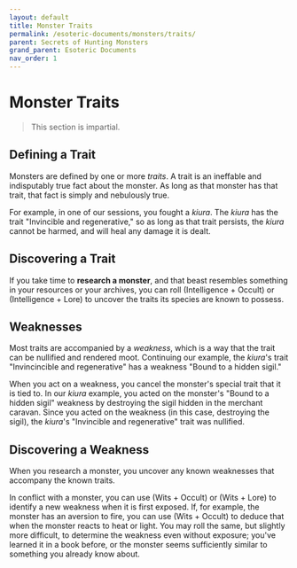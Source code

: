 ```yaml
---
layout: default
title: Monster Traits
permalink: /esoteric-documents/monsters/traits/
parent: Secrets of Hunting Monsters
grand_parent: Esoteric Documents
nav_order: 1
---
```


# Monster Traits

> This section is impartial.

## Defining a Trait

Monsters are defined by one or more _traits_. A trait is an ineffable and
indisputably true fact about the monster. As long as that monster has that
trait, that fact is simply and nebulously true.

For example, in one of our sessions, you fought a _kiura_. The _kiura_ has the
trait "Invincible and regenerative," so as long as that trait persists, the
_kiura_ cannot be harmed, and will heal any damage it is dealt.

## Discovering a Trait

If you take time to **research a monster**, and that beast resembles something
in your resources or your archives, you can roll (Intelligence + Occult) or
(Intelligence + Lore) to uncover the traits its species are known to possess.

## Weaknesses

Most traits are accompanied by a _weakness_, which is a way that the trait can
be nullified and rendered moot. Continuing our example, the _kiura_'s trait
"Invincincible and regenerative" has a weakness "Bound to a hidden sigil."

When you act on a weakness, you cancel the monster's special trait that it is
tied to. In our _kiura_ example, you acted on the monster's "Bound to a hidden
sigil" weakness by destroying the sigil hidden in the merchant caravan. Since
you acted on the weakness (in this case, destroying the sigil), the _kiura_'s
"Invincible and regenerative" trait was nullified.

## Discovering a Weakness

When you research a monster, you uncover any known weaknesses that accompany the
known traits.

In conflict with a monster, you can use (Wits + Occult) or (Wits + Lore) to
identify a new weakness when it is first exposed. If, for example, the monster
has an aversion to fire, you can use (Wits + Occult) to deduce that when the
monster reacts to heat or light. You may roll the same, but slightly more
difficult, to determine the weakness even without exposure; you've learned it
in a book before, or the monster seems sufficiently similar to something you
already know about.
